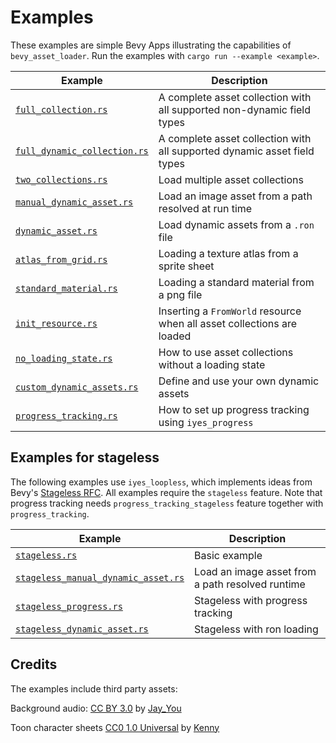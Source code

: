 # Examples

These examples are simple Bevy Apps illustrating the capabilities of `bevy_asset_loader`. Run the examples
with `cargo run --example <example>`.

| Example                                                | Description                                                              |
|--------------------------------------------------------|--------------------------------------------------------------------------|
| [`full_collection.rs`](full_collection.rs)             | A complete asset collection with all supported non-dynamic field types   |
| [`full_dynamic_collection.rs`](full_dynamic_collection.rs)     | A complete asset collection with all supported dynamic asset field types |
| [`two_collections.rs`](two_collections.rs)             | Load multiple asset collections                                          |
| [`manual_dynamic_asset.rs`](manual_dynamic_asset.rs)   | Load an image asset from a path resolved at run time                     |
| [`dynamic_asset.rs`](dynamic_asset.rs)                 | Load dynamic assets from a `.ron` file                                   |
| [`atlas_from_grid.rs`](atlas_from_grid.rs)             | Loading a texture atlas from a sprite sheet                              |
| [`standard_material.rs`](standard_material.rs)         | Loading a standard material from a png file                              |
| [`init_resource.rs`](init_resource.rs)                 | Inserting a `FromWorld` resource when all asset collections are loaded   |
| [`no_loading_state.rs`](no_loading_state.rs)           | How to use asset collections without a loading state                     |
| [`custom_dynamic_assets.rs`](custom_dynamic_assets.rs) | Define and use your own dynamic assets                                   |
| [`progress_tracking.rs`](progress_tracking.rs)           | How to set up progress tracking using `iyes_progress`                    |

## Examples for stageless

The following examples use `iyes_loopless`, which implements ideas from
Bevy's [Stageless RFC](https://github.com/bevyengine/rfcs/pull/45). All examples require the `stageless` feature.
Note that progress tracking needs `progress_tracking_stageless` feature together with `progress_tracking`.

| Example                                                                  | Description                                      |
|--------------------------------------------------------------------------| ------------------------------------------------ |
| [`stageless.rs`](stageless.rs)                                           | Basic example                                    |
| [`stageless_manual_dynamic_asset.rs`](stageless_manual_dynamic_asset.rs) | Load an image asset from a path resolved runtime |
| [`stageless_progress.rs`](stageless_progress.rs)                         | Stageless with progress tracking                 |
| [`stageless_dynamic_asset.rs`](stageless_dynamic_asset.rs)               | Stageless with ron loading                       |

## Credits

The examples include third party assets:

Background audio: [CC BY 3.0](https://creativecommons.org/licenses/by/3.0/)
by [Jay_You](https://freesound.org/people/Jay_You/sounds/460432/)

Toon character sheets [CC0 1.0 Universal](https://creativecommons.org/publicdomain/zero/1.0/)
by [Kenny](https://kenney.nl/assets/toon-characters-1)
